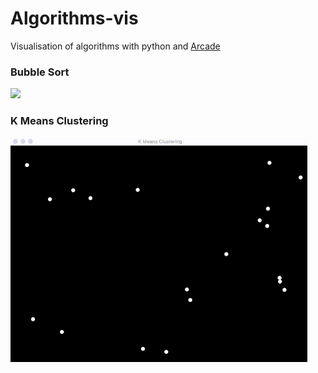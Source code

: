 # Algorithms-vis

Visualisation of algorithms with python and [Arcade](https://arcade.academy)

### Bubble Sort

![](https://github.com/uriMen/algorithms-vis/blob/master/examples/buuble_sort.gif)


### K Means Clustering

![](https://github.com/uriMen/algorithms-vis/blob/master/examples/k_means.gif)